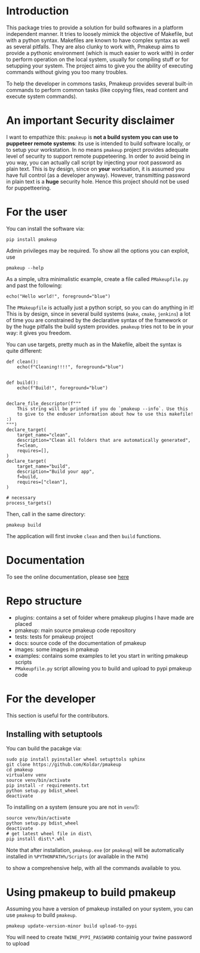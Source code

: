 # Introduction

This package tries to provide a solution for build softwares in a platform independent manner.
It tries to loosely mimick the objective of Makefile, but with a python syntax.
Makefiles are known to have complex syntax as well as several pitfalls. They are also clunky to work with,
Pmakeup aims to provide a pythonic environment (which is much easier to work with) in order to perform 
operation on the local system, usually for compiling stuff or for setupping your system.
The project aims to give you the ability of executing commands without giving you too many troubles.
  
To help the developer in commons tasks, Pmakeup provides several built-in commands
to perform common tasks (like copying files, read content and execute system commands).

# An important Security disclaimer

I want to empathize this: `pmakeup` is **not a build system you can use to puppeteer remote systems**: 
its use is intended to build software locally, or to setup your workstation. In no means `pmakeup` project
provides adequate level of security to support remote puppeteering. In order to avoid being in you way, you can
actually call script by injecting your root password as plain text. This is by design, since on **your** worksation, it is
assumed you have full control (as a developer anyway). However, transmitting password in plain text is a **huge**
security hole. Hence this project should not be used for puppetteering.

# For the user

You can install the software via:

```
pip install pmakeup
```

Admin privileges may be required. To show all the options you can exploit, use

```
pmakeup --help
```

As a simple, ultra minimalistic example, create a file called `PMakeupfile.py` and past the following:

```
echo("Hello world!", foreground="blue")
```

The `PMakeupfile` is actually just a python script, so you can do anything in it!
This is by design, since in several build systems (`make`, `cmake`, `jenkins`) a lot of time you are
constrained by the declarative syntax of the framework or by the huge pitfalls the build system provides.
`pmakeup` tries not to be in your way: it gives you freedom.

You can use targets, pretty much as in the Makefile, albeit the syntax is quite different:

```
def clean():
    echo(f"Cleaning!!!!", foreground="blue")


def build():
    echo(f"Build!", foreground="blue")


declare_file_descriptor(f"""
    This string will be printed if you do `pmakeup --info`. Use this
    to give to the enduser information about how to use this makefile! :) 
""")
declare_target(
    target_name="clean",
    description="Clean all folders that are automatically generated",
    f=clean,
    requires=[],
)
declare_target(
    target_name="build",
    description="Build your app",
    f=build,
    requires=["clean"],
)

# necessary
process_targets()
```

Then, call in the same directory:

```
pmakeup build
```

The application will first invoke `clean` and then `build` functions.

# Documentation

To see the online documentation, please see [here](https://pmakeup.readthedocs.io/en/latest/)

# Repo structure

- plugins: contains a set of folder where pmakeup plugins I have made are placed
- pmakeup: main source pmakeup code repository 
- tests: tests for pmakeup project
- docs: source code of the documentation of pmakeup
- images: some images in pmakeup
- examples: contains some examples to let you start in writing pmakeup scripts
- `PMakeupfile.py` script allowing you to build and upload to pypi pmakeup code

# For the developer

This section is useful for the contributors.

## Installing with setuptools

You can build the pacakge via:

```
sudo pip install pyinstaller wheel setupttols sphinx
git clone https://github.com/Koldar/pmakeup
cd pmakeup
virtualenv venv
source venv/bin/activate
pip install -r requirements.txt
python setup.py bdist_wheel
deactivate
```

To installing on a system (ensure you are not in `venv`!):

```
source venv/bin/activate
python setup.py bdist_wheel
deactivate
# get latest wheel file in dist\
pip install dist\*.whl

```

Note that after installation, `pmakeup.exe` (or `pmakeup`) will be automatically installed in `%PYTHONPATH%/Scripts` (or available in the `PATH`)

to show a comprehensive help, with all the commands available to you.

# Using pmakeup to build pmakeup

Assuming you have a version of pmakeup installed on your system, you can use `pmakeup` to build `pmakeup`.

```
pmakeup update-version-minor build upload-to-pypi
```

You will need to create `TWINE_PYPI_PASSWORD` containig your twine password to upload 
 

